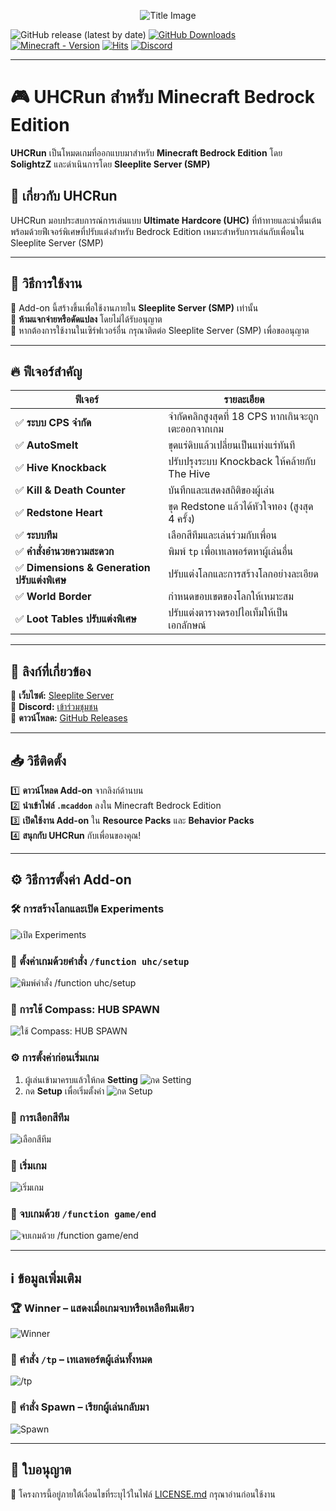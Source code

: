 <p align="center">
    <img src="https://github.com/SolightzZ/Project_UHC_RUN/blob/main/img/title.png" alt="Title Image">
</p>

![GitHub release (latest by date)](https://img.shields.io/github/v/release/SolightzZ/Project_UHC_RUN?logo=github)
[![GitHub Downloads](https://img.shields.io/github/downloads/SolightzZ/Project_UHC_RUN/total?label=Github%20downloads&logo=github)](https://github.com/SolightzZ/Project_UHC_RUN/releases/latest)
[![Minecraft - Version](https://img.shields.io/badge/Minecraft-v1.21.60_(Bedrock)-brightgreen)](https://feedback.minecraft.net/hc/en-us/sections/360001186971-Release-Changelogs)
[![Hits](https://hits.seeyoufarm.com/api/count/incr/badge.svg?url=https%3A%2F%2Fgithub.com%2FSolightzZ%2FProject_UHC_RUN&count_bg=%2369D01A&title_bg=%23555555&icon=ello.svg&icon_color=%23E7E7E7&title=hits&edge_flat=false)](https://hits.seeyoufarm.com)
[![Discord](https://badgen.net/discord/members/gtqfbmvTJK?icon=discord&label=Discord&list=what)](https://discord.gg/gtqfbmvTJK)



---

# 🎮 **UHCRun สำหรับ Minecraft Bedrock Edition**

**UHCRun** เป็นโหมดเกมที่ออกแบบมาสำหรับ **Minecraft Bedrock Edition** โดย **SolightzZ** และดำเนินการโดย **Sleeplite Server (SMP)**

## 📌 เกี่ยวกับ UHCRun

UHCRun มอบประสบการณ์การเล่นแบบ **Ultimate Hardcore (UHC)** ที่ท้าทายและน่าตื่นเต้น พร้อมด้วยฟีเจอร์พิเศษที่ปรับแต่งสำหรับ Bedrock Edition เหมาะสำหรับการเล่นกับเพื่อนใน Sleeplite Server (SMP)

---

## 🚀 วิธีการใช้งาน

🔹 Add-on นี้สร้างขึ้นเพื่อใช้งานภายใน **Sleeplite Server (SMP)** เท่านั้น  
🔹 **ห้ามแจกจ่ายหรือดัดแปลง** โดยไม่ได้รับอนุญาต  
🔹 หากต้องการใช้งานในเซิร์ฟเวอร์อื่น กรุณาติดต่อ Sleeplite Server (SMP) เพื่อขออนุญาต

---

## 🔥 ฟีเจอร์สำคัญ

| ฟีเจอร์             | รายละเอียด                                       |
|---------------------|--------------------------------------------------|
| ✅ **ระบบ CPS จำกัด**   | จำกัดคลิกสูงสุดที่ 18 CPS หากเกินจะถูกเตะออกจากเกม |
| ✅ **AutoSmelt**       | ขุดแร่ดิบแล้วเปลี่ยนเป็นแท่งแร่ทันที         |
| ✅ **Hive Knockback**  | ปรับปรุงระบบ Knockback ให้คล้ายกับ The Hive   |
| ✅ **Kill & Death Counter** | บันทึกและแสดงสถิติของผู้เล่น                 |
| ✅ **Redstone Heart**  | ขุด Redstone แล้วได้หัวใจทอง (สูงสุด 4 ครั้ง)   |
| ✅ **ระบบทีม**        | เลือกสีทีมและเล่นร่วมกับเพื่อน               |
| ✅ **คำสั่งอำนวยความสะดวก** | พิมพ์ `tp` เพื่อเทเลพอร์ตหาผู้เล่นอื่น       |
| ✅ **Dimensions & Generation ปรับแต่งพิเศษ** | ปรับแต่งโลกและการสร้างโลกอย่างละเอียด   |
| ✅ **World Border**   | กำหนดขอบเขตของโลกให้เหมาะสม                 |
| ✅ **Loot Tables ปรับแต่งพิเศษ** | ปรับแต่งตารางดรอปไอเท็มให้เป็นเอกลักษณ์ |

---

## 🔗 ลิงก์ที่เกี่ยวข้อง

🔸 **เว็บไซต์:** [Sleeplite Server](https://solightzz.gitbook.io/sleeplite)  
🔸 **Discord:** [เข้าร่วมชุมชน](https://discord.com/invite/gtqfbmvTJK)  
🔸 **ดาวน์โหลด:** [GitHub Releases](https://github.com/SolightzZ/Project_UHC_RUN/releases)

---

## 📥 วิธีติดตั้ง

1️⃣ **ดาวน์โหลด Add-on** จากลิงก์ด้านบน  
2️⃣ **นำเข้าไฟล์ `.mcaddon`** ลงใน Minecraft Bedrock Edition  
3️⃣ **เปิดใช้งาน Add-on** ใน **Resource Packs** และ **Behavior Packs**  
4️⃣ **สนุกกับ UHCRun** กับเพื่อนของคุณ!

---

## ⚙️ วิธีการตั้งค่า Add-on

### 🛠 การสร้างโลกและเปิด Experiments
<img src="https://github.com/SolightzZ/Project_UHC_RUN/blob/main/img/Screenshot%20(2138).png" alt="เปิด Experiments">

### 🔧 ตั้งค่าเกมด้วยคำสั่ง `/function uhc/setup`
<img src="https://github.com/SolightzZ/Project_UHC_RUN/blob/main/img/Screenshot%20(2120).png" alt="พิมพ์คำสั่ง /function uhc/setup">

### 🧭 การใช้ Compass: HUB SPAWN
<img src="https://github.com/SolightzZ/Project_UHC_RUN/blob/main/img/Screenshot%20(2132).png" alt="ใช้ Compass: HUB SPAWN">

### ⚙️ การตั้งค่าก่อนเริ่มเกม
1. ผู้เล่นเข้ามาครบแล้วให้กด **Setting**
   <img src="https://github.com/SolightzZ/Project_UHC_RUN/blob/main/img/Screenshot%20(2123).png" alt="กด Setting">
2. กด **Setup** เพื่อเริ่มตั้งค่า
   <img src="https://github.com/SolightzZ/Project_UHC_RUN/blob/main/img/Screenshot%20(2124).png" alt="กด Setup">

### 🔹 การเลือกสีทีม
<img src="https://github.com/SolightzZ/Project_UHC_RUN/blob/main/img/Screenshot%20(2125).png" alt="เลือกสีทีม">

### 🏁 เริ่มเกม
<img src="https://github.com/SolightzZ/Project_UHC_RUN/blob/main/img/Screenshot%20(2133).png" alt="เริ่มเกม">

### 🛑 จบเกมด้วย `/function game/end`
<img src="https://github.com/SolightzZ/Project_UHC_RUN/blob/main/img/Screenshot%20(2134).png" alt="จบเกมด้วย /function game/end">

---

## ℹ️ ข้อมูลเพิ่มเติม

### 🏆 Winner – แสดงเมื่อเกมจบหรือเหลือทีมเดียว
<img src="https://github.com/SolightzZ/Project_UHC_RUN/blob/main/img/Screenshot%20(2127).png" alt="Winner">

### 🔄 คำสั่ง `/tp` – เทเลพอร์ตผู้เล่นทั้งหมด
<img src="https://github.com/SolightzZ/Project_UHC_RUN/blob/main/img/Screenshot%20(2129).png" alt="/tp">

### 🚀 คำสั่ง Spawn – เรียกผู้เล่นกลับมา
<img src="https://github.com/SolightzZ/Project_UHC_RUN/blob/main/img/Screenshot%20(2128).png" alt="Spawn">

---

## 📜 ใบอนุญาต

🔖 โครงการนี้อยู่ภายใต้เงื่อนไขที่ระบุไว้ในไฟล์ [LICENSE.md](./LICENSE.md) กรุณาอ่านก่อนใช้งาน

